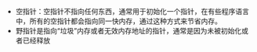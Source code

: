 - 空指针：空指针不指向任何东西，通常用于初始化一个指针，在有些程序语言中，所有的空指针都会指向同一快内存，通过这种方式来节省内存。
- 野指针是指向“垃圾”内存或者无效内存地址的指针，通常是因为未被初始化或者已经释放

